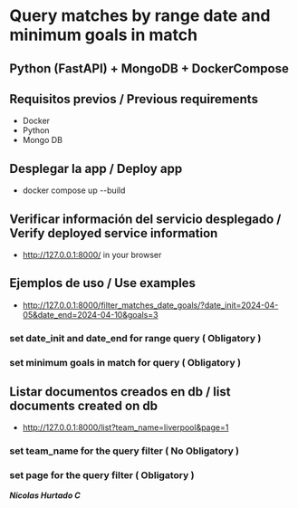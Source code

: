 # Query matches by range date and minimum goals in match
## Python (FastAPI) + MongoDB + DockerCompose

## Requisitos previos / Previous requirements
- Docker
- Python
- Mongo DB

## Desplegar la app / Deploy app
- docker compose up --build

## Verificar información del servicio desplegado / Verify deployed service information
- http://127.0.0.1:8000/ in your browser
  
## Ejemplos de uso / Use examples
- http://127.0.0.1:8000/filter_matches_date_goals/?date_init=2024-04-05&date_end=2024-04-10&goals=3 
### set date_init and date_end for range query ( Obligatory )
### set minimum goals in match for query ( Obligatory )

## Listar documentos creados en db / list documents created on db
- http://127.0.0.1:8000/list?team_name=liverpool&page=1
### set team_name for the query filter ( No Obligatory )
### set page for the query filter ( Obligatory )



***Nicolas Hurtado C***
